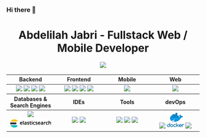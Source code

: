 ### Hi there 👋
<div align="center">

# Abdelilah Jabri - Fullstack Web / Mobile Developer

![](https://visitor-badge.laobi.icu/badge?page_id=AbdelilahJabri.Abdelilah)

  <table align ="center">
    <thead>
    <tr>
      <th width="25%">Backend</th>
      <th width="25%">Frontend</th>
      <th width="25%">Mobile</th>
      <th width="25%">Web</th>
    </tr>
    </thead>
    <tbody>
      <tr>
        <td align = "center">
          <img src = "https://www.freepnglogos.com/uploads/php-logo-png/php-logo-php-elephant-logo-vectors-download-5.png" height ="35px">
          <img src = "https://symfony.com/images/logos/sf-positive.svg" height ="35px">
          <img src = "https://upload.wikimedia.org/wikipedia/commons/thumb/9/9a/Laravel.svg/1200px-Laravel.svg.png" height ="35px">
          <img src = "https://api-platform.com/static/1d564bfa48554e9e55528e4352daeec4/77647/Logo_Circle%20webby%20text%20blue%20light.png" height ="35px">
        </td>
        <td  align = "center">
          <img src = "https://cdn.auth0.com/blog/react-js/react.png" height ="45px">
          <img src = "https://everyday.codes/wp-content/uploads/2020/01/0-U2DmhXYumRyXH6X1.png" height ="35px">
          <img src = "https://upload.wikimedia.org/wikipedia/commons/thumb/9/95/Vue.js_Logo_2.svg/1200px-Vue.js_Logo_2.svg.png" height ="35px">
          <img src = "https://nuxtjs.org/logos/nuxt-square.svg" height ="45px">
        </td>
        <td  align = "center">
          <img src = "https://assets-global.website-files.com/5d9bc5d562ffc2869b470941/5e1f9804b36ff7196d4b72a0_logo-react-native-tech.png" height ="45px">
        </td>
        <td align = "center">
          <img src = "https://www.freepnglogos.com/uploads/html5-logo-png/html5-logo-best-web-design-psd-html-cms-development-ecommerce-6.png" width ="130px">
        </td>
      </tr>
    </tbody>
    <thead>
    <tr>
      <th>Databases & Search Engines</th>
      <th>IDEs</th>
      <th>Tools</th>
      <th>devOps</th>
    </tr>
    </thead>
    <tbody>
      <tr>
        <td align = "center">
          <img src = "http://pngimg.com/uploads/mysql/mysql_PNG23.png" height ="45px">
          <img src = "https://raw.githubusercontent.com/docker-library/docs/7baeec9386c1d3960fc9021a5973694b2e0e1af9/elasticsearch/logo.png" width ="160px">
        </td>
        <td align = "center">
          <img src = "https://upload.wikimedia.org/wikipedia/commons/d/d0/Phpstorm.png" height ="45px">
          <img src = "https://upload.wikimedia.org/wikipedia/commons/thumb/d/d7/WebStorm.png/1200px-WebStorm.png" height ="45px">
        </td>
        <td  align = "center">
          <img src = "https://git-scm.com/images/logos/downloads/Git-Icon-1788C.png" height ="45px">
          <img src = "https://miro.medium.com/max/325/0*tTvqxZBtyiDw3vVw.png" height ="45px">
          <img src = "https://nordicapis.com/wp-content/uploads/pm-logo-vert.png" height ="45px">
        </td>
        <td  align = "center">
          <img src="https://upload.wikimedia.org/wikipedia/commons/thumb/3/35/Tux.svg/1200px-Tux.svg.png" height ="45px" />
          <img src="https://raw.githubusercontent.com/github/explore/80688e429a7d4ef2fca1e82350fe8e3517d3494d/topics/docker/docker.png" height ="45px" >
          <img src="https://upload.wikimedia.org/wikipedia/commons/thumb/e/e9/Jenkins_logo.svg/1200px-Jenkins_logo.svg.png" height ="45px"/>
        </td>
      </tr>
    </tbody>
  </table>
<div align = "center">
</div>
